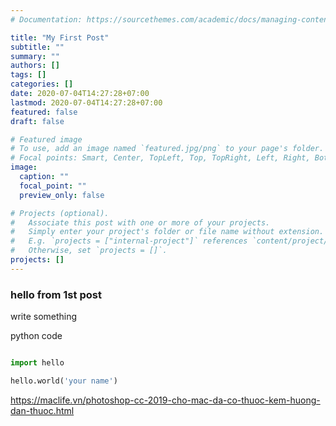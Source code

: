 ```yaml
---
# Documentation: https://sourcethemes.com/academic/docs/managing-content/

title: "My First Post"
subtitle: ""
summary: ""
authors: []
tags: []
categories: []
date: 2020-07-04T14:27:28+07:00
lastmod: 2020-07-04T14:27:28+07:00
featured: false
draft: false

# Featured image
# To use, add an image named `featured.jpg/png` to your page's folder.
# Focal points: Smart, Center, TopLeft, Top, TopRight, Left, Right, BottomLeft, Bottom, BottomRight.
image:
  caption: ""
  focal_point: ""
  preview_only: false

# Projects (optional).
#   Associate this post with one or more of your projects.
#   Simply enter your project's folder or file name without extension.
#   E.g. `projects = ["internal-project"]` references `content/project/deep-learning/index.md`.
#   Otherwise, set `projects = []`.
projects: []
---
```



### hello from 1st post

write something

python code

```python

import hello

hello.world('your name')

```
https://maclife.vn/photoshop-cc-2019-cho-mac-da-co-thuoc-kem-huong-dan-thuoc.html
